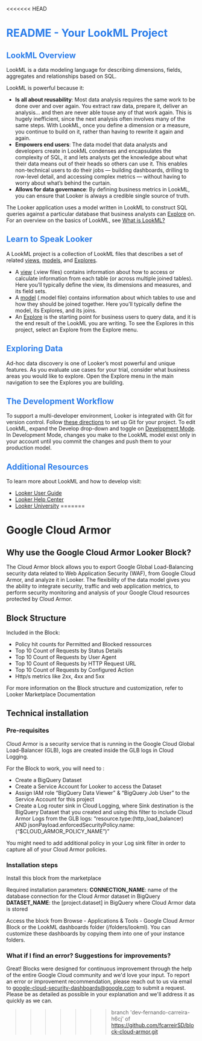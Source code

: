 <<<<<<< HEAD
<h1><span style="color:#2d7eea">README - Your LookML Project</span></h1>

<h2><span style="color:#2d7eea">LookML Overview</span></h2>

LookML is a data modeling language for describing dimensions, fields, aggregates and relationships based on SQL.

LookML is powerful because it:

- **Is all about reusability**: Most data analysis requires the same work to be done over and over again. You extract
raw data, prepare it, deliver an analysis... and then are never able touse any of that work again. This is hugely
inefficient, since the next analysis often involves many of the same steps. With LookML, once you define a
dimension or a measure, you continue to build on it, rather than having to rewrite it again and again.
- **Empowers end users**:  The data model that data analysts and developers create in LookML condenses and
encapsulates the complexity of SQL, it and lets analysts get the knowledge about what their data means out of
their heads so others can use it. This enables non-technical users to do their jobs &mdash; building dashboards,
drilling to row-level detail, and accessing complex metrics &mdash; without having to worry about what’s behind the curtain.
- **Allows for data governance**: By defining business metrics in LookML, you can ensure that Looker is always a
credible single source of truth.

The Looker application uses a model written in LookML to construct SQL queries against a particular database that
business analysts can [Explore](https://cloud.google.com/looker/docs/r/exploring-data) on. For an overview on the basics of LookML, see [What is LookML?](https://cloud.google.com/looker/docs/r/what-is-lookml)

<h2><span style="color:#2d7eea">Learn to Speak Looker</span></h2>

A LookML project is a collection of LookML files that describes a set of related [views](https://cloud.google.com/looker/docs/r/terms/view-file), [models](https://cloud.google.com/looker/docs/r/terms/model-file), and [Explores](https://cloud.google.com/looker/docs/r/terms/explore).
- A [view](https://cloud.google.com/looker/docs/r/terms/view-file) (.view files) contains information about how to access or calculate information from each table (or
across multiple joined tables). Here you’ll typically define the view, its dimensions and measures, and its field sets.
- A [model](https://cloud.google.com/looker/docs/r/terms/model-file) (.model file) contains information about which tables to use and how they should be joined together.
Here you’ll typically define the model, its Explores, and its joins.
- An [Explore](https://cloud.google.com/looker/docs/r/terms/explore) is the starting point for business users to query data, and it is the end result of the LookML you are
writing. To see the Explores in this project, select an Explore from the Explore menu.

<h2><span style="color:#2d7eea">Exploring Data</span></h2>

Ad-hoc data discovery is one of Looker’s most powerful and unique features. As you evaluate use cases for your
trial, consider what business areas you would like to explore. Open the Explore menu in the main navigation to see
the Explores you are building.

<h2><span style="color:#2d7eea">The Development Workflow</span></h2>

To support a multi-developer environment, Looker is integrated with Git for version control. Follow [these directions](https://cloud.google.com/looker/docs/r/develop/git-setup)
to set up Git for your project. To edit LookML, expand the Develop drop-down and toggle on [Development Mode](https://cloud.google.com/looker/docs/r/terms/dev-mode). In
Development Mode, changes you make to the LookML model exist only in your account until you commit the
changes and push them to your production model.

<h2><span style="color:#2d7eea">Additional Resources</span></h2>

To learn more about LookML and how to develop visit:
- [Looker User Guide](https://looker.com/guide)
- [Looker Help Center](https://help.looker.com)
- [Looker University](https://training.looker.com/)
=======

# Google Cloud Armor

## Why use the Google Cloud Armor Looker Block?

The Cloud Armor block allows you to export Google Global Load-Balancing security data related to Web Application Security (WAF), from Google Cloud Armor, and analyze it in Looker. The flexibility of the data model gives you the ability to integrate security, traffic and web application metrics, to perform security monitoring and analysis of your Google Cloud resources protected by Cloud Armor.

## Block Structure

Included in the Block:

- Policy hit counts for Permitted and Blocked ressources
- Top 10 Count of Requests by Status Details
- Top 10 Count of Requests by User Agent
- Top 10 Count of Requests by HTTP Request URL
- Top 10 Count of Requests by Configured Action
- Http/s metrics like 2xx, 4xx and 5xx

For more information on the Block structure and customization, refer to Looker Marketplace Documentation


## Technical installation


### Pre-requisites


Cloud Armor is a security service that is running in the Google Cloud Global Load-Balancer (GLB), logs are created inside the GLB logs in Cloud Logging.


For the Block to work, you will need to :

- Create a BigQuery Dataset
- Create a Service Account for Looker to access the Dataset
- Assign IAM role “BigQuery Data Viewer” & “BigQuery Job User” to the Service Account for this project
- Create a Log router sink in Cloud Logging, where Sink destination is the BigQuery Dataset that you created and using this filter to include Cloud Armor Logs from the GLB logs: “resource.type:(http_load_balancer) AND jsonPayload.enforcedSecurityPolicy.name:(“$CLOUD_ARMOR_POLICY_NAME”)”

You might need to add additional policy in your Log sink filter in order to capture all of your Cloud Armor policies.


### Installation steps

Install this block from the marketplace

Required installation parameters:
**CONNECTION_NAME**: name of the database connection for the Cloud Armor dataset in BigQuery
**DATASET_NAME**: the [project.dataset] in BigQuery where Cloud Armor data is stored

Access the block from Browse - Applications & Tools - Google Cloud Armor Block or the LookML dashboards folder (/folders/lookml). You can customize these dashboards by copying them into one of your instance folders.

### What if I find an error? Suggestions for improvements?

Great! Blocks were designed for continuous improvement through the help of the entire Google Cloud community and we'd love your input. To report an error or improvement recommendation, please reach out to us via email to google-cloud-security-dashboards@google.com to submit a request. Please be as detailed as possible in your explanation and we'll address it as quickly as we can.
>>>>>>> branch 'dev-fernando-carreira-h6cj' of https://github.com/fcarreirSD/block-cloud-armor.git
